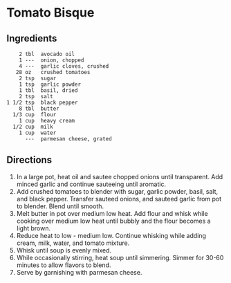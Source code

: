 Tomato Bisque
=============

Ingredients
-----------
        2 tbl  avocado oil
        1 ---  onion, chopped
        4 ---  garlic cloves, crushed
       28 oz   crushed tomatoes
        2 tsp  sugar
        1 tsp  garlic powder
        1 tbl  basil, dried
        2 tsp  salt
    1 1/2 tsp  black pepper
        8 tbl  butter
      1/3 cup  flour
        1 cup  heavy cream
      1/2 cup  milk
        1 cup  water
          ---  parmesan cheese, grated

Directions
----------
   1. In a large pot, heat oil and sautee chopped onions until transparent. Add
      minced garlic and continue sauteeing until aromatic.
   2. Add crushed tomatoes to blender with sugar, garlic powder, basil, salt,
      and black pepper. Transfer sauteed onions, and sauteed garlic from pot to
      blender. Blend until smooth.
   3. Melt butter in pot over medium low heat. Add flour and whisk while cooking
      over medium low heat until bubbly and the flour becomes a light brown.
   4. Reduce heat to low - medium low. Continue whisking while adding cream,
      milk, water, and tomato mixture.
   5. Whisk until soup is evenly mixed.
   6. While occasionally stirring, heat soup until simmering. Simmer for 30-60
      minutes to allow flavors to blend.
   7. Serve by garnishing with parmesan cheese.

